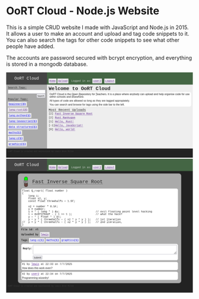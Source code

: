 # OoRT Cloud - Node.js Website

This is a simple CRUD website I made with JavaScript and Node.js in 2015. It allows a user to make an account and upload and tag code snippets to it. You can also search the tags for other code snippets to see what other people have added.

The accounts are password secured with bcrypt encryption, and everything is stored in a mongodb database.

![Home Page](screenshots/home%20page.png)
![Code Snippets Page - Fast Inverse Square Root](screenshots/fast%20inverse%20square%20root.png)
